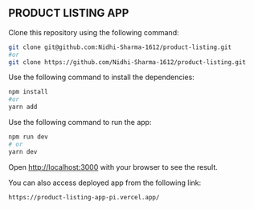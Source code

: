 ## PRODUCT LISTING APP

Clone this repository using the following command:

```bash
git clone git@github.com:Nidhi-Sharma-1612/product-listing.git
#or
git clone https://github.com/Nidhi-Sharma-1612/product-listing.git
```

Use the following command to install the dependencies:

```bash
npm install
#or
yarn add
```

Use the following command to run the app:

```bash
npm run dev
# or
yarn dev
```

Open [http://localhost:3000](http://localhost:3000) with your browser to see the result.

You can also access deployed app from the following link:

```bash
https://product-listing-app-pi.vercel.app/
```
